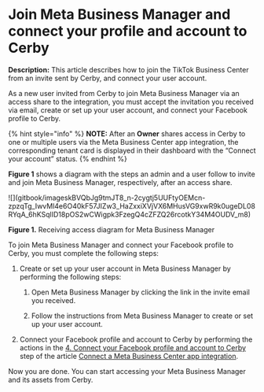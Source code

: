 # Join Meta Business Manager and connect your profile and account to Cerby

**Description:** This article describes how to join the TikTok Business Center from an invite sent by Cerby, and connect your user account.

As a new user invited from Cerby to join Meta Business Manager via an access
share to the integration, you must accept the invitation you received via
email, create or set up your user account, and connect your Facebook profile
to Cerby.

{% hint style="info" %} **NOTE:** After an **Owner** shares access in Cerby to
one or multiple users via the Meta Business Center app integration, the
corresponding tenant card is displayed in their dashboard with the “Connect
your account” status. {% endhint %}

**Figure 1** shows a diagram with the steps an admin and a user follow to
invite and join Meta Business Manager, respectively, after an access share.

![](gitbook/imageskBVQbJg9tmJT8_n-2cygtj5UUFtyOEMcn-
zpzqTg_IwvMl4e6O40kF57JIZw3_HaZxxiXVjVX6MHusVG9xwR9k0ugeDL08RYqA_6hKSqlID18pOS2wCWigpk3FzegQ4cZFZQ26rcotkY34M4OUDV_m8)

**Figure 1.** Receiving access diagram for Meta Business Manager

To join Meta Business Manager and connect your Facebook profile to Cerby, you
must complete the following steps:

  1. Create or set up your user account in Meta Business Manager by performing the following steps:

     1. Open Meta Business Manager by clicking the link in the invite email you received.

     2. Follow the instructions from Meta Business Manager to create or set up your user account.

  2. Connect your Facebook profile and account to Cerby by performing the actions in the [4\. Connect your Facebook profile and account to Cerby](https://help.cerby.com/en/articles/5528269-connect-a-meta-business-center-app-integration#h_50dbac7672) step of the article [Connect a Meta Business Center app integration](https://help.cerby.com/en/articles/5528269-connect-a-meta-business-center-app-integration).

Now you are done. You can start accessing your Meta Business Manager and its
assets from Cerby.

